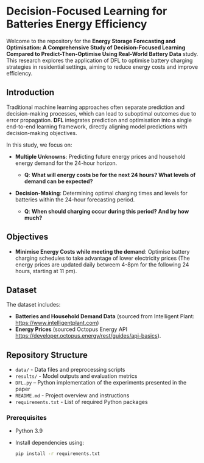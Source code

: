 # Decision-Focused Learning for Batteries Energy Efficiency

Welcome to the repository for the **Energy Storage Forecasting and Optimisation: A Comprehensive Study of Decision-Focused Learning Compared to Predict-Then-Optimise Using Real-World Battery Data** study. This research explores the application of DFL to optimise battery charging strategies in residential settings, aiming to reduce energy costs and improve efficiency.


## Introduction

Traditional machine learning approaches often separate prediction and decision-making processes, which can lead to suboptimal outcomes due to error propagation. **DFL** integrates prediction and optimisation into a single end-to-end learning framework, directly aligning model predictions with decision-making objectives.

In this study, we focus on:

- **Multiple Unknowns**: Predicting future energy prices and household energy demand for the 24-hour horizon.
  - **Q**: **What will energy costs be for the next 24 hours? What levels of demand can be expected?**

- **Decision-Making**: Determining optimal charging times and levels for batteries within the 24-hour forecasting period.
  - **Q**: **When should charging occur during this period? And by how much?**


## Objectives
- **Minimise Energy Costs while meeting the demand**: Optimise battery charging schedules to take advantage of lower electricity prices (The energy prices are updated daily betweem 4-8pm for the following 24 hours, starting at 11 pm).


## Dataset
The dataset includes:

- **Batteries and Household Demand Data** (sourced from Intelligent Plant: https://www.intelligentplant.com)
- **Energy Prices** (sourced Octopus Energy API https://developer.octopus.energy/rest/guides/api-basics).

## Repository Structure

- `data/` - Data files and preprocessing scripts
- `results/` - Model outputs and evaluation metrics
- `DFL.py` – Python implementation of the experiments presented in the paper
- `README.md` - Project overview and instructions
- `requirements.txt` - List of required Python packages


### Prerequisites

- Python 3.9
- Install dependencies using:

  ```bash
  pip install -r requirements.txt
